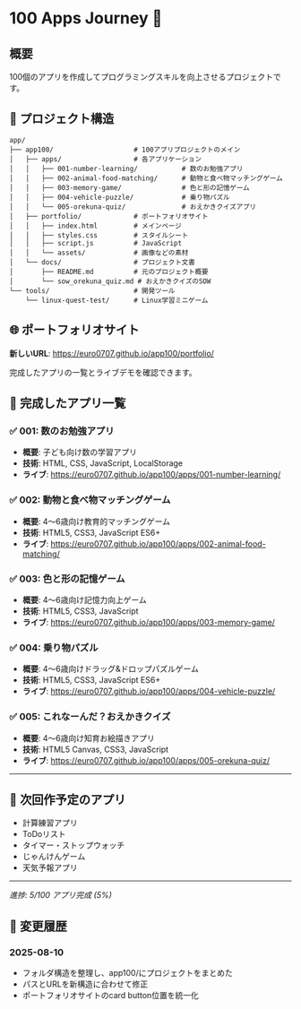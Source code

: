 # 100 Apps Journey 🚀

## 概要
100個のアプリを作成してプログラミングスキルを向上させるプロジェクトです。

## 📁 プロジェクト構造

```
app/
├── app100/                    # 100アプリプロジェクトのメイン
│   ├── apps/                  # 各アプリケーション
│   │   ├── 001-number-learning/           # 数のお勉強アプリ
│   │   ├── 002-animal-food-matching/      # 動物と食べ物マッチングゲーム
│   │   ├── 003-memory-game/               # 色と形の記憶ゲーム
│   │   ├── 004-vehicle-puzzle/            # 乗り物パズル
│   │   └── 005-orekuna-quiz/              # おえかきクイズアプリ
│   ├── portfolio/             # ポートフォリオサイト
│   │   ├── index.html         # メインページ
│   │   ├── styles.css         # スタイルシート
│   │   ├── script.js          # JavaScript
│   │   └── assets/            # 画像などの素材
│   └── docs/                  # プロジェクト文書
│       ├── README.md          # 元のプロジェクト概要
│       └── sow_orekuna_quiz.md # おえかきクイズのSOW
└── tools/                     # 開発ツール
    └── linux-quest-test/      # Linux学習ミニゲーム
```

## 🌐 ポートフォリオサイト

**新しいURL**: https://euro0707.github.io/app100/portfolio/

完成したアプリの一覧とライブデモを確認できます。

## 📱 完成したアプリ一覧

### ✅ 001: 数のお勉強アプリ
- **概要**: 子ども向け数の学習アプリ
- **技術**: HTML, CSS, JavaScript, LocalStorage
- **ライブ**: https://euro0707.github.io/app100/apps/001-number-learning/

### ✅ 002: 動物と食べ物マッチングゲーム
- **概要**: 4〜6歳向け教育的マッチングゲーム
- **技術**: HTML5, CSS3, JavaScript ES6+
- **ライブ**: https://euro0707.github.io/app100/apps/002-animal-food-matching/

### ✅ 003: 色と形の記憶ゲーム
- **概要**: 4〜6歳向け記憶力向上ゲーム
- **技術**: HTML5, CSS3, JavaScript
- **ライブ**: https://euro0707.github.io/app100/apps/003-memory-game/

### ✅ 004: 乗り物パズル
- **概要**: 4〜6歳向けドラッグ&ドロップパズルゲーム
- **技術**: HTML5, CSS3, JavaScript ES6+
- **ライブ**: https://euro0707.github.io/app100/apps/004-vehicle-puzzle/

### ✅ 005: これなーんだ？おえかきクイズ
- **概要**: 4〜6歳向け知育お絵描きアプリ
- **技術**: HTML5 Canvas, CSS3, JavaScript
- **ライブ**: https://euro0707.github.io/app100/apps/005-orekuna-quiz/

---

## 🚀 次回作予定のアプリ

- 計算練習アプリ
- ToDoリスト
- タイマー・ストップウォッチ
- じゃんけんゲーム
- 天気予報アプリ

---

*進捗: 5/100 アプリ完成 (5%)*

## 📝 変更履歴

### 2025-08-10
- フォルダ構造を整理し、app100/にプロジェクトをまとめた
- パスとURLを新構造に合わせて修正
- ポートフォリオサイトのcard button位置を統一化